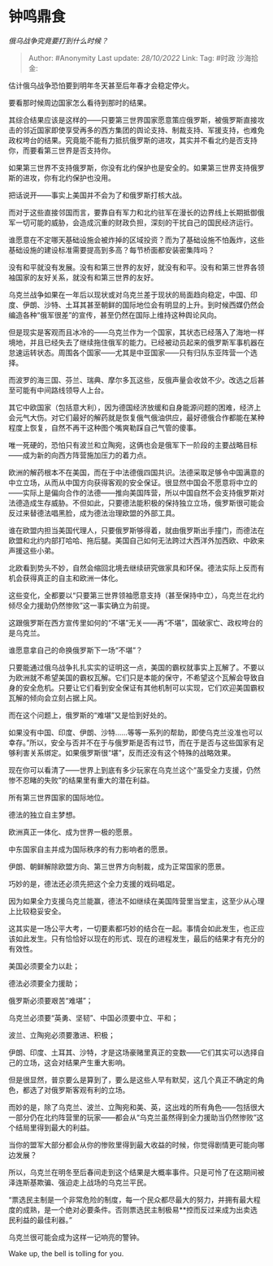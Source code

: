 # 钟鸣鼎食
*俄乌战争究竟要打到什么时候？*

> Author: #Anonymity
> Last update: *28/10/2022*
> Link:
> Tag: #时政
> 沙海拾金:

估计俄乌战争恐怕要到明年冬天甚至后年春才会稳定停火。

要看那时候周边国家怎么看待到那时的结果。

其综合结果应该是这样的——只要第三世界国家愿意策应俄罗斯，被俄罗斯直接攻击的邻近国家即使享受再多的西方集团的舆论支持、制裁支持、军援支持，也难免政权垮台的结果。究竟能不能有力抵抗俄罗斯的进攻，其实并不看北约是否支持你，而要看第三世界是否支持你。

如果第三世界不支持俄罗斯，你没有北约保护也是安全的。如果第三世界支持俄罗斯的进攻，你有北约保护也没用。

把话说开——事实上美国并不会为了和俄罗斯打核大战。

而对于这些直接邻国而言，要靠自有军力和北约驻军在漫长的边界线上长期抵御俄军一切可能的威胁，会造成沉重的财政负担，深刻的干扰自己的国民经济运行。

谁愿意在不定哪天基础设施会被炸掉的区域投资？而为了基础设施不怕轰炸，这些基础设施的建设标准需要提高到多高？每节桥面都安装密集阵吗？

没有和平就没有发展。没有和第三世界的友好，就没有和平。没有和第三世界各领袖国家的友好关系，就没有和第三世界的友好。

乌克兰战争如果在一年后以现状或对乌克兰差于现状的局面趋向稳定，中国、印度、伊朗、沙特、土耳其甚至朝鲜的国际地位会有明显的上升。到时候西媒仍然会编造各种“俄军很差”的宣传，甚至仍然在国际上维持这种舆论风向。

但是现实是客观而且冰冷的——乌克兰作为一个国家，其状态已经落入了海地一样境地，并且已经失去了继续拖住俄军的能力。已经被动员起来的俄罗斯军事机器在怠速运转状态。周围各个国家——尤其是中亚国家——只有归队东亚阵营一个选择。

而波罗的海三国、芬兰、瑞典、摩尔多瓦这些，反俄声量会收敛不少。改选之后甚至可能有中间路线领导人上台。

其它中欧国家（包括意大利），因为德国经济放缓和自身能源问题的困难，经济上会元气大伤。对它们最好的解药就是恢复俄气俄油供应，最好德俄合作都能在某种程度上恢复，自然不再干这种图个嘴爽勒踩自己气管的傻事。

唯一死硬的，恐怕只有波兰和立陶宛，这俩也会是俄军下一阶段的主要战略目标——成为新的向西方阵营施加压力的着力点。

欧洲的解药根本不在美国，而在于中法德俄四国共识。法德采取足够令中国满意的中立立场，从而从中国方向获得客观的安全保证。很显然中国会不愿意将中立的——实际上是偏向合作的法德——推向美国阵营，所以中国自然不会支持俄罗斯对法德造成生存威胁。不但如此，只要德法能积极的保持独立立场，俄罗斯很可能会反过来替德法唱黑脸，成为德法治理欧盟的外部工具。

谁在欧盟内担当美国代理人，只要俄罗斯够得着，就由俄罗斯出手撞门，而德法在欧盟和北约内部打哈哈、拖后腿。美国自己如何无法跨过大西洋外加西欧、中欧来声援这些小弟。

北欧看到势头不妙，自然会缩回北境去继续研究做家具和环保。德法实际上反而有机会获得真正的自主和欧洲一体化。

这些变化，全都要以“只要第三世界领袖愿意支持（甚至保持中立），乌克兰在北约倾尽全力援助仍然惨败”这一事实确立为前提。

这跟俄罗斯在西方宣传里如何的“不堪”无关——再“不堪”，国破家亡、政权垮台的是乌克兰。

谁愿意拿自己的命换俄罗斯下一场“不堪”？

只要能通过俄乌战争扎扎实实的证明这一点，美国的霸权就事实上瓦解了。不要以为欧洲就不希望美国的霸权瓦解。它们只是本能的保守，不希望这个瓦解会导致自身的安全危机。只要让它们看到安全保证有其他机制可以实现，它们欢迎美国霸权瓦解的倾向会立刻占据上风。

而在这个问题上，俄罗斯的“难堪”又是恰到好处的。

如果没有中国、印度、伊朗、沙特……等等一系列的帮助，即使乌克兰没准也可以幸存。”所以，安全与否并不在于与俄罗斯是否有过节，而在于是否与这些国家有足够利害关系绑定。如果俄罗斯很“堪”，反而还没有这个特殊的战略效果。

现在你可以看清了——世界上到底有多少玩家在乌克兰这个“虽受全力支援，仍然惨不忍睹的失败”的结果里有重大的潜在利益。

所有第三世界国家的国际地位。

德法的独立自主梦想。

欧洲真正一体化、成为世界一极的愿景。

中东国家自主并成为国际秩序的有力影响者的愿景。

伊朗、朝鲜解除欧盟方向、第三世界方向制裁，成为正常国家的愿景。

巧妙的是，德法还必须先把这个全力支援的戏码唱足。

因为如果全力支援乌克兰能赢，德法不如继续在美国阵营里当堂主，这至少从心理上比较稳妥安全。

这其实是一场公平大考，一切要素都巧妙的结合在一起。事情会如此发生，也正应该如此发生。只有恰恰好以现在的形式、现在的进程发生，最后的结果才有充分的有效性。

美国必须要全力以赴；

德法必须要全力援助；

俄罗斯必须要艰苦“难堪”；

乌克兰必须要“英勇、坚韧”、中国必须要中立、平和；

波兰、立陶宛必须要激进、积极；

伊朗、印度、土耳其、沙特，才是这场豪赌里真正的变数——它们其实可以选择自己的立场，这会对结果产生重大影响。

但是很显然，普京要么是算到了，要么是这些人早有默契，这几个真正不确定的角色，都选了对俄罗斯客观有利的立场。

而妙的是，除了乌克兰、波兰、立陶宛和美、英，这出戏的所有角色——包括很大一部分仍在北约阵营里的玩家——都会从“乌克兰虽然得到全力援助当仍然惨败”这个结局里得到最大的利益。

当你的盟军大部分都会从你的惨败里得到最大收益的时候，你觉得剧情更可能向哪边发展？

所以，乌克兰在明冬至后春间走到这个结果是大概率事件。只是可怜了在这期间被泽连斯基欺骗、强迫走上战场的乌克兰平民。

“票选民主制是一个非常危险的制度，每一个民众都尽最大的努力，并拥有最大程度的成熟，是一个绝对必要条件。否则票选民主制极易**控而反过来成为出卖选民利益的最佳利器。”

乌克兰很可能会成为这样一记响亮的警钟。

Wake up, the bell is tolling for you.
